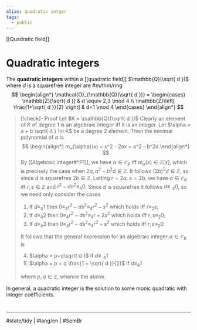 ```yaml
---
alias: quadratic intger
tags:
  - public
---
```

[[Quadratic field]]
# Quadratic integers

The **quadratic integers** within a [[quadratic field]] $\mathbb{Q}(\sqrt{ d })$ where $d$ is a squarefree integer are #m/thm/ring
$$
\begin{align*}
\mathcal{O}_{\mathbb{Q}(\sqrt{ d })} = \begin{cases}
\mathbb{Z}[\sqrt{ d }] & d \equiv 2,3 \mod 4 \\
\mathbb{Z}\left[ \frac{1+\sqrt{ d }}{2} \right] & d=1  \mod 4 
\end{cases}
\end{align*}
$$

> [!check]- Proof
> Let $K = \mathbb{Q}(\sqrt{ d })$
> Clearly an element of $K$ of degree 1 is an algebraic integer iff it is an integer.
> Let $\alpha = a + b \sqrt{ d } \in K$ be a degree 2 element.
> Then the minimal polynomial of $\alpha$ is
> $$
> \begin{align*}
> m_{\alpha}(x) = x^2 - 2ax + a^2 - b^2d
> \end{align*}
> $$
> By [[Algebraic integer#^P1]],
> we have $\alpha \in \mathcal{O}_{K}$ iff $m_{\alpha}(x) \in \mathbb{Z}[x]$,
> which is precisely the case when $2a, a^2 - b^2d \in \mathbb{Z}$.
> It follows $(2b)^2d \in \mathbb{Z}$, so since $d$ is squarefree $2b \in \mathbb{Z}$.
> Letting $r = 2a$, $s = 2b$, we have $\alpha \in \mathcal{O}_{K}$ iff $r,s \in \mathbb{Z}$ and $r^2 - dn^2 \equiv_{4} 0$.
> Since $d$ is squarefree it follows $d \not\equiv_{4} 0$, so we need only consider the cases
> 
> 1. If $d \equiv_{4} 1$ then $0 \equiv_{4} r^2 - ds^2 \equiv_{4} r^2 - s^2$ which holds iff $r \equiv_{2} s$;
> 2. If $d \equiv_{4}2$ then $0 \equiv_{4} r^2 - ds^2 \equiv_{4} r + 2s^2$ which holds iff $r,s \equiv_{2} 0$;
> 3. If $d \equiv_{4} 3$ then $0 \equiv_{4} r^2 - ds^2 \equiv_{4} r^2 + s^2$ which holds iff $r,s \equiv_{2} 0$.
> 
> It follows that the general expression for an algebraic integer $\alpha \in \mathcal{O}_{K}$ is
> 
> 4. $\alpha = p+q\sqrt{ d }$ if $d \not\equiv_{4} 1$
> 5. $\alpha  = p + q \frac{1 + \sqrt{ d }}{2}$ if $d \equiv_{4} 1$
> 
> where $p,q \in \mathbb{Z}$, whence the above. <span class="QED"/>

In general, a quadratic integer is the solution to some monic quadratic with integer coëfficients.

#
---
#state/tidy | #lang/en | #SemBr
